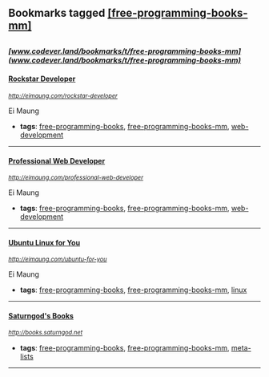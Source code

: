 ## Bookmarks tagged [[free-programming-books-mm]](https://www.codever.land/search?q=[free-programming-books-mm])

_<sup><sup>[www.codever.land/bookmarks/t/free-programming-books-mm](www.codever.land/bookmarks/t/free-programming-books-mm)</sup></sup>_
---
#### [Rockstar Developer](http://eimaung.com/rockstar-developer)
_<sup>http://eimaung.com/rockstar-developer</sup>_

Ei Maung
* **tags**: [free-programming-books](../tagged/free-programming-books.md), [free-programming-books-mm](../tagged/free-programming-books-mm.md), [web-development](../tagged/web-development.md)
---
#### [Professional Web Developer](http://eimaung.com/professional-web-developer)
_<sup>http://eimaung.com/professional-web-developer</sup>_

Ei Maung
* **tags**: [free-programming-books](../tagged/free-programming-books.md), [free-programming-books-mm](../tagged/free-programming-books-mm.md), [web-development](../tagged/web-development.md)
---
#### [Ubuntu Linux for You](http://eimaung.com/ubuntu-for-you)
_<sup>http://eimaung.com/ubuntu-for-you</sup>_

Ei Maung
* **tags**: [free-programming-books](../tagged/free-programming-books.md), [free-programming-books-mm](../tagged/free-programming-books-mm.md), [linux](../tagged/linux.md)
---
#### [Saturngod's Books](http://books.saturngod.net)
_<sup>http://books.saturngod.net</sup>_

* **tags**: [free-programming-books](../tagged/free-programming-books.md), [free-programming-books-mm](../tagged/free-programming-books-mm.md), [meta-lists](../tagged/meta-lists.md)
---
